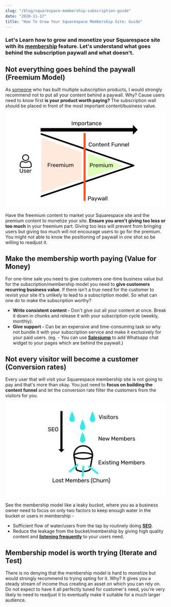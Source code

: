 ```yaml
---
slug: "/blog/squarespace-membership-subscription-guide"
date: "2020-11-17"
title: "How To Grow Your Squarespace Membership Site: Guide"
---
```


### Let's Learn how to grow and monetize your Squarespace site with its <a href="https://www.squarespace.com/ecommerce/membership-sites" target="_blank">membership</a> feature. Let's understand what goes behind the subscription paywall and what doesn't.

## Not everything goes behind the paywall (Freemium Model)
As <a href="https://github.com/trakbit" target="_blank">someone</a> who has built multiple subscription products, I would strongly recommend not to put all your content behind a paywall. Why? Cause users need to know first **is your product worth paying?** The subscription wall should be placed in front of the most important content/business value.

![squarespace-membership-funnel](../images/squarespace-membership-funnel.jpg)

Have the freemium content to market your Squarespace site and the premium content to monetize your site. **Ensure you aren't giving too less or too much** in your freemium part. Giving too less will prevent from bringing users but giving too much will not encourage users to go for the premium. You might not able to know the positioning of paywall in one shot so be willing to readjust it.

## Make the membership worth paying (Value for Money)
For one-time sale you need to give customers one-time business value but for the subscription/membership model you need to **give customers recurring business value**. If there isn't a true need for the customer to revisit your site it's unlikely to lead to a subscription model. So what can one do to make the subscription worthy?
- **Write consistent content -** Don't give out all your content at once. Break it down in chunks and release it with your subscription cycle (weekly, monthly).
- **Give support -** Can be an expensive and time-consuming task so why not bundle it with your subscription service and make it exclusively for your paid users. (eg. - You can use <a href="https://salesjump.xyz/" target="_blank"> **Salesjump**</a> to add Whatsapp chat widget to your pages which are behind the paywall.)

## Not every visitor will become a customer (Conversion rates)
Every user that will visit your Squarespace membership site is not going to pay and that's more than okay. You just need to **focus on building the content funnel** and let the conversion rate filter the customers from the visitors for you.

![squarespace-membership-bucket](../images/squarespace-membership-bucket.jpg)

See the membership model like a leaky bucket, where you as a business owner need to focus on only two factors to keep enough water in the bucket or users in membership -

- Sufficient flow of water/users from the tap by routinely doing <a href="https://salesjump.xyz/blog/squarespace-seo-guide" target="_blank"> **SEO**</a>.
- Reduce the leakage from the bucket/membership by giving high quality content and <a href="https://salesjump.xyz/" target="_blank"> **listening frequently**</a> to your users need.

## Membership model is worth trying (Iterate and Test)
There is no denying that the membership model is hard to monetize but would strongly recommend to trying opting for it. Why? It gives you a steady stream of income thus creating an asset on which you can rely on. Do not expect to have it all perfectly tuned for customer's need, you're very likely to need to readjust it to eventually make it suitable for a much larger audience.